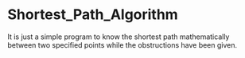 # Shortest_Path_Algorithm
It is just a simple program to know the shortest path mathematically between two specified points while the obstructions have been given.
